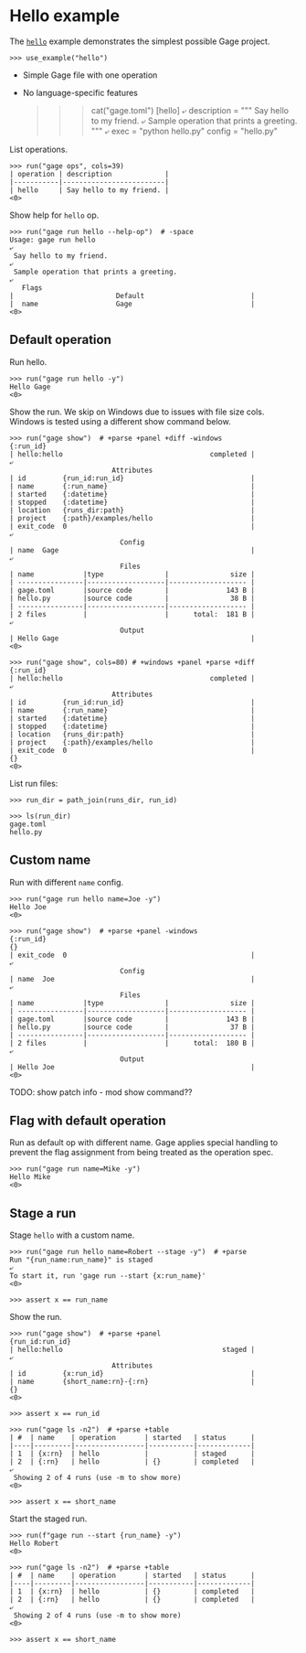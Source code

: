 # Hello example

The [`hello`](../examples/hello) example demonstrates the simplest
possible Gage project.

    >>> use_example("hello")

- Simple Gage file with one operation
- No language-specific features

    >>> cat("gage.toml")
    [hello]
    ⤶
    description = """
    Say hello to my friend.
    ⤶
    Sample operation that prints a greeting.
    """
    ⤶
    exec = "python hello.py"
    config = "hello.py"

List operations.

    >>> run("gage ops", cols=39)
    | operation | description             |
    |-----------|-------------------------|
    | hello     | Say hello to my friend. |
    <0>

Show help for `hello` op.

    >>> run("gage run hello --help-op")  # -space
    Usage: gage run hello
    ⤶
     Say hello to my friend.
    ⤶
     Sample operation that prints a greeting.
    ⤶
       Flags
    |                         Default                          |
    |  name                   Gage                             |
    <0>

## Default operation

Run hello.

    >>> run("gage run hello -y")
    Hello Gage
    <0>

Show the run. We skip on Windows due to issues with file size cols.
Windows is tested using a different show command below.

    >>> run("gage show")  # +parse +panel +diff -windows
    {:run_id}
    | hello:hello                                    completed |
    ⤶
                             Attributes
    | id         {run_id:run_id}                               |
    | name       {:run_name}                                   |
    | started    {:datetime}                                   |
    | stopped    {:datetime}                                   |
    | location   {runs_dir:path}                               |
    | project    {:path}/examples/hello                        |
    | exit_code  0                                             |
    ⤶
                               Config
    | name  Gage                                               |
    ⤶
                               Files
    | name            |type               |               size |
    | ----------------|-------------------|------------------- |
    | gage.toml       |source code        |              143 B |
    | hello.py        |source code        |               38 B |
    | ----------------|-------------------|------------------- |
    | 2 files         |                   |      total:  181 B |
    ⤶
                               Output
    | Hello Gage                                               |
    <0>

    >>> run("gage show", cols=80) # +windows +panel +parse +diff
    {:run_id}
    | hello:hello                                    completed |
    ⤶
                             Attributes
    | id         {run_id:run_id}                               |
    | name       {:run_name}                                   |
    | started    {:datetime}                                   |
    | stopped    {:datetime}                                   |
    | location   {runs_dir:path}                               |
    | project    {:path}/examples/hello                        |
    | exit_code  0                                             |
    {}
    <0>

List run files:

    >>> run_dir = path_join(runs_dir, run_id)

    >>> ls(run_dir)
    gage.toml
    hello.py

## Custom name

Run with different `name` config.

    >>> run("gage run hello name=Joe -y")
    Hello Joe
    <0>

    >>> run("gage show")  # +parse +panel -windows
    {:run_id}
    {}
    | exit_code  0                                             |
    ⤶
                               Config
    | name  Joe                                                |
    ⤶
                               Files
    | name            |type               |               size |
    | ----------------|-------------------|------------------- |
    | gage.toml       |source code        |              143 B |
    | hello.py        |source code        |               37 B |
    | ----------------|-------------------|------------------- |
    | 2 files         |                   |      total:  180 B |
    ⤶
                               Output
    | Hello Joe                                                |
    <0>

TODO: show patch info - mod show command??

## Flag with default operation

Run as default op with different name. Gage applies special handling to
prevent the flag assignment from being treated as the operation spec.

    >>> run("gage run name=Mike -y")
    Hello Mike
    <0>

## Stage a run

Stage `hello` with a custom name.

    >>> run("gage run hello name=Robert --stage -y")  # +parse
    Run "{run_name:run_name}" is staged
    ⤶
    To start it, run 'gage run --start {x:run_name}'
    <0>

    >>> assert x == run_name

Show the run.

    >>> run("gage show")  # +parse +panel
    {run_id:run_id}
    | hello:hello                                       staged |
    ⤶
                             Attributes
    | id         {x:run_id}                                    |
    | name       {short_name:rn}-{:rn}                         |
    {}
    <0>

    >>> assert x == run_id

    >>> run("gage ls -n2")  # +parse +table
    | #  | name    | operation       | started   | status      |
    |----|---------|-----------------|-----------|-------------|
    | 1  | {x:rn}  | hello           |           | staged      |
    | 2  | {:rn}   | hello           | {}        | completed   |
    ⤶
     Showing 2 of 4 runs (use -m to show more)
    <0>

    >>> assert x == short_name

Start the staged run.

    >>> run(f"gage run --start {run_name} -y")
    Hello Robert
    <0>

    >>> run("gage ls -n2")  # +parse +table
    | #  | name    | operation       | started   | status      |
    |----|---------|-----------------|-----------|-------------|
    | 1  | {x:rn}  | hello           | {}        | completed   |
    | 2  | {:rn}   | hello           | {}        | completed   |
    ⤶
     Showing 2 of 4 runs (use -m to show more)
    <0>

    >>> assert x == short_name
